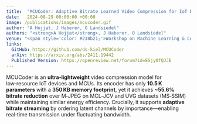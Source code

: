 ```yaml
---
title:  "MCUCoder: Adaptive Bitrate Learned Video Compression for IoT Devices"
date:   2024-08-29 00:00:00 +00:00
image: /publications/images/mcucoder.gif
author: "A Hojjat, J Haberer, O Landsiedel"
authors: "<strong>A Hojjat</strong>, J Haberer, O Landsiedel"
venue: "<span style='color: #238b21;'>Workshop on Machine Learning & Compression, NeurIPS'2024 and GCPR'2025 -Oral </span>"
links:
  GitHub: https://github.com/ds-kiel/MCUCoder
  arXiv: https://arxiv.org/abs/2411.19442
  Published Version: https://openreview.net/forum?id=ESjy0fQJJE
---
```

MCUCoder is an **ultra‑lightweight** video compression model for low‑resource IoT devices and MCUs. Its encoder has only **10.5 K parameters** with a **350 KB memory footprint**, yet it achieves **~55.6% bitrate reduction** over M‑JPEG on MCL‑JCV and UVG datasets (MS‑SSIM) while maintaining similar energy efficiency. Crucially, it supports **adaptive bitrate streaming** by ordering latent channels by importance—enabling real‑time transmission under fluctuating bandwidth.
